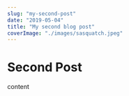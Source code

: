 ```yaml
---
slug: "my-second-post"
date: "2019-05-04"
title: "My second blog post"
coverImage: "./images/sasquatch.jpeg"
---
```


# Second Post

content